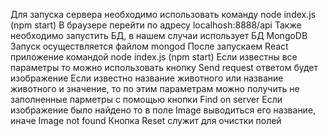 Для запуска сервера необходимо использовать команду node index.js (npm start)
В браузере перейти по адресу localhosh:8888/api
Также необходимо запустить БД, в нашем случаи использует БД MongoDB Запуск осуществляется файлом mongod
После запускаем React приложение командой node index.js (npm start)
Если известны все параметры то можно использовать кнопку Send request ответом будет изображение
Если известно название животного или название животного и значение, то по этим параметрам можно получить не заполненные парметры с помощью кнопки  Find on server
Если изображение было найдено то в поле Image выводиться его название, иначе Image not found
Кнопка Reset служит для очистки полей